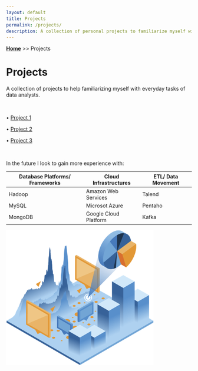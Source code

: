 ```yaml
---
layout: default
title: Projects
permalink: /projects/
description: A collection of personal projects to familiarize myself with everyday tasks of data analysts.
---
```

**[Home](../)** >> Projects
# Projects

A collection of projects to help familiarizing myself with everyday tasks of data analysts.

<br>

• [Project 1](../anomaly_detection_gaussian_demo.ipynb)

• [Project 2](#)

• [Project 3](#)

<br>

In the future I look to gain more experience with:

<table>
  <thead>
    <tr>
      <th align="center">Database Platforms/ Frameworks</th>
      <th align="center">Cloud Infrastructures</th>
      <th align="center">ETL/ Data Movement</th>
    </tr>
  </thead>
  <tbody>
    <tr>
      <td>Hadoop</td>
      <td>Amazon Web Services</td>
      <td>Talend</td>
    </tr>
    <tr>
      <td>MySQL</td>
      <td>Microsot Azure</td>
      <td>Pentaho</td>
    </tr>
    <tr>
      <td>MongoDB</td>
      <td>Google Cloud Platform</td>
      <td>Kafka</td>
    </tr>
  </tbody>
</table>

<img src="/projects/projects_page_image.png" alt="projects_page_image" width="400">
